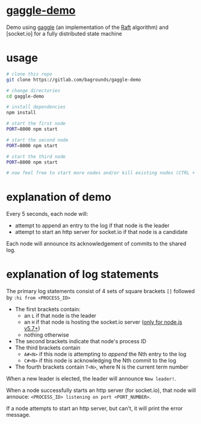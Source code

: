 # [gaggle-demo](https://gitlab.com/bagrounds/gaggle-demo)

Demo using [gaggle][gaggle-url] (an implementation of the [Raft][raft-url]
algorithm) and [socket.io] for a fully distributed state machine

# usage
```sh
# clone this repo
git clone https://gitlab.com/bagrounds/gaggle-demo

# change directories
cd gaggle-demo

# install dependencies
npm install

# start the first node
PORT=8000 npm start

# start the second node
PORT=8000 npm start

# start the third node
PORT=8000 npm start

# now feel free to start more nodes and/or kill existing nodes (CTRL + C)
```

# explanation of demo

Every 5 seconds, each node will:
* attempt to append an entry to the log if that node is the leader
* attempt to start an http server for socket.io if that node is a candidate

Each node will announce its acknowledgement of commits to the shared log.

# explanation of log statements

The primary log statements consist of 4 sets of square brackets `[]` followed by
`:hi from <PROCESS_ID>`

* The first brackets contain:
  * an `L` if that node is the leader
  * an `H` if that node is hosting the socket.io server ([only for node.js
v5.7+][http-server-url])
  * nothing otherwise
* The second brackets indicate that node's process ID
* The third brackets contain
  * `A#<N>` if this node is attempting to *append* the Nth entry to the log
  * `C#<N>` if this node is acknowledging the Nth commit to the log
* The fourth brackets contain `T<N>`, where N is the current term number

When a new leader is elected, the leader will announce `New leader!`.

When a node successfully starts an http server (for socket.io), that node will
annouce: `<PROCESS_ID> listening on port <PORT_NUMBER>`.

If a node attempts to start an http server, but can't, it will print the error
message.

[gaggle-url]: https://github.com/ben-ng/gaggle
[raft-url]: https://raft.github.io/
[http-server-url]: https://nodejs.org/api/http.html#http_server_listening
[socket.io-url]: https://github.com/socketio/socket.io


